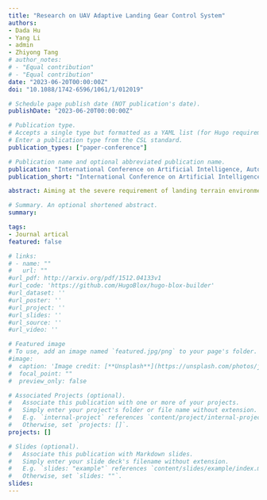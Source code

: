 ```yaml
---
title: "Research on UAV Adaptive Landing Gear Control System"
authors:
- Dada Hu
- Yang Li
- admin
- Zhiyong Tang
# author_notes:
# - "Equal contribution"
# - "Equal contribution"
date: "2023-06-20T00:00:00Z"
doi: "10.1088/1742-6596/1061/1/012019"

# Schedule page publish date (NOT publication's date).
publishDate: "2023-06-20T00:00:00Z"

# Publication type.
# Accepts a single type but formatted as a YAML list (for Hugo requirements).
# Enter a publication type from the CSL standard.
publication_types: ["paper-conference"]

# Publication name and optional abbreviated publication name.
publication: "International Conference on Artificial Intelligence, Automation and Control Technologies (AIACT 2018)"
publication_short: "International Conference on Artificial Intelligence, Automation and Control Technologies (AIACT 2018)"

abstract: Aiming at the severe requirement of landing terrain environment for UAVs, especially large UAVs, an adaptive landing gear is designed in this paper. The control system and PID controller based on attitude feedback, height feedback, and force feedback are designed synthetically using high precision force sensor, attitude sensor, and laser ranging sensor. The SIMULINK model is built in MATLAB and debugged in the actual system. The simulation and physical experiments show that the control system in this paper has the characteristics of good control robustness and fast response speed, which provides a beneficial attempt for the engineering application of adaptive landing gear.

# Summary. An optional shortened abstract.
summary: 

tags:
- Journal artical
featured: false

# links:
# - name: ""
#   url: ""
#url_pdf: http://arxiv.org/pdf/1512.04133v1
#url_code: 'https://github.com/HugoBlox/hugo-blox-builder'
#url_dataset: ''
#url_poster: ''
#url_project: ''
#url_slides: ''
#url_source: ''
#url_video: ''

# Featured image
# To use, add an image named `featured.jpg/png` to your page's folder. 
#image:
#  caption: 'Image credit: [**Unsplash**](https://unsplash.com/photos/jdD8gXaTZsc)'
#  focal_point: ""
#  preview_only: false

# Associated Projects (optional).
#   Associate this publication with one or more of your projects.
#   Simply enter your project's folder or file name without extension.
#   E.g. `internal-project` references `content/project/internal-project/index.md`.
#   Otherwise, set `projects: []`.
projects: []

# Slides (optional).
#   Associate this publication with Markdown slides.
#   Simply enter your slide deck's filename without extension.
#   E.g. `slides: "example"` references `content/slides/example/index.md`.
#   Otherwise, set `slides: ""`.
slides: 
---
```



